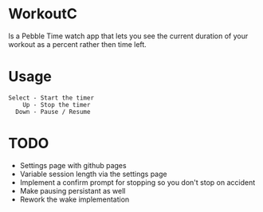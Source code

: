 # WorkoutC
Is a Pebble Time watch app that lets you see the current duration of your workout as a percent rather then time left.

# Usage
```
Select - Start the timer
    Up - Stop the timer
  Down - Pause / Resume
```

# TODO
* Settings page with github pages
* Variable session length via the settings page
* Implement a confirm prompt for stopping so you don't stop on accident
* Make pausing persistant as well
* Rework the wake implementation 